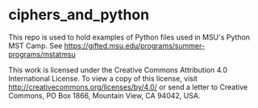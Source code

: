 # ciphers_and_python

This repo is used to hold examples of Python files used in MSU's Python MST Camp. See https://gifted.msu.edu/programs/summer-programs/mstatmsu


This work is licensed under the Creative Commons Attribution 4.0 International License. To view a copy of this license, visit http://creativecommons.org/licenses/by/4.0/ or send a letter to Creative Commons, PO Box 1866, Mountain View, CA 94042, USA.
